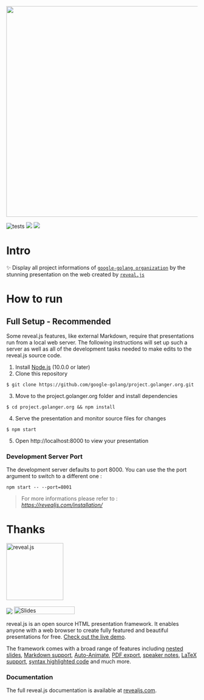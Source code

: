 <p align="center">
<img src="https://golanger.org/logo/Golang-logo.svg" width="555">
</p>

![tests](https://github.com/google-golang/project.golanger.org/workflows/tests/badge.svg)
<img src="https://img.shields.io/github/commit-activity/m/google-golang/project.golanger.org?color=ff69b4"></img>
<img src="https://img.shields.io/github/repo-size/google-golang/project.golanger.org"></img>


# Intro
✨ Display all project informations of [`google-golang organization`](https://github.com/google-golang) by the stunning presentation on the web created by [`reveal.js`](https://revealjs.com/)


# How to run
## Full Setup - Recommended
Some reveal.js features, like external Markdown, require that presentations run from a local web server. The following instructions will set up such a server as well as all of the development tasks needed to make edits to the reveal.js source code.

1. Install [Node.js](https://nodejs.org/en/) (10.0.0 or later)
2. Clone this repository
```shell
$ git clone https://github.com/google-golang/project.golanger.org.git
```
3. Move to the project.golanger.org folder and install dependencies
```shell
$ cd project.golanger.org && npm install
```
4. Serve the presentation and monitor source files for changes
```shell
$ npm start
```
5. Open http://localhost:8000 to view your presentation

### Development Server Port
The development server defaults to port 8000. You can use the the port argument to switch to a different one :
```shell
npm start -- --port=8001
```

> For more informations please refer to : *https://revealjs.com/installation/*


# Thanks
<p align="left">
  <a href="https://revealjs.com">
  <img src="https://hakim-static.s3.amazonaws.com/reveal-js/logo/v1/reveal-black-text.svg" alt="reveal.js" width="150">
  </a>
  <br><br>
  <a href="https://github.com/hakimel/reveal.js/actions"><img src="https://github.com/hakimel/reveal.js/workflows/tests/badge.svg"></a>
  <a href="https://slides.com/"><img src="https://s3.amazonaws.com/static.slid.es/images/slides-github-banner-320x40.png?1" alt="Slides" width="160" height="20"></a>
</p>

reveal.js is an open source HTML presentation framework. It enables anyone with a web browser to create fully featured and beautiful presentations for free. [Check out the live demo](https://revealjs.com/).

The framework comes with a broad range of features including [nested slides](https://revealjs.com/vertical-slides/), [Markdown support](https://revealjs.com/markdown/), [Auto-Animate](https://revealjs.com/auto-animate/), [PDF export](https://revealjs.com/pdf-export/), [speaker notes](https://revealjs.com/speaker-view/), [LaTeX support](https://revealjs.com/math/), [syntax highlighted code](https://revealjs.com/code/) and much more.

### Documentation
The full reveal.js documentation is available at [revealjs.com](https://revealjs.com).
